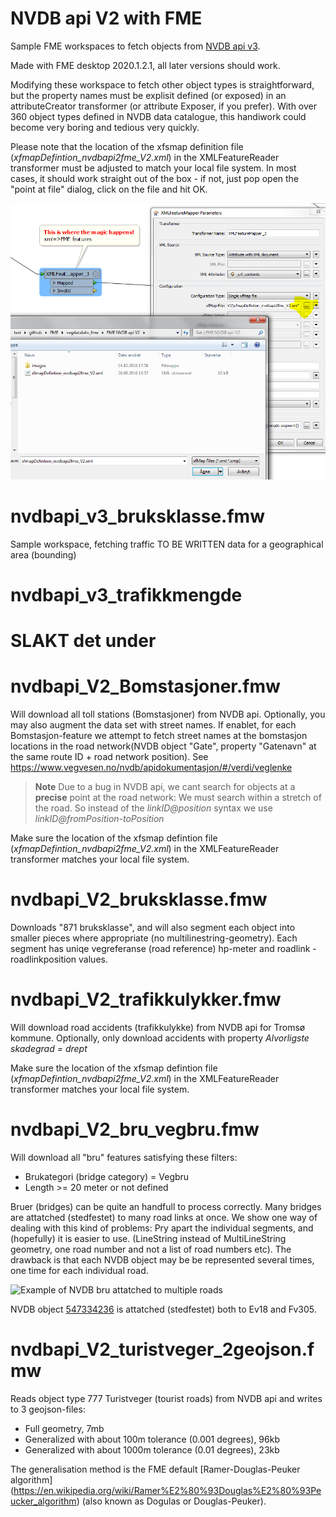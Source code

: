 NVDB api V2 with FME
===============
Sample FME workspaces to fetch objects from [NVDB api v3](https://nvdbapiles-v3.atlas.vegvesen.no/dokumentasjon/). 

Made with FME desktop 2020.1.2.1, all later versions should work. 

Modifying these workspace to fetch other object types is straightforward, but the property names must be explisit defined (or exposed) in an attributeCreator transformer (or attribute Exposer, if you prefer). With over 360 object types defined in NVDB data catalogue, this handiwork could become very boring and tedious very quickly. 

Please note that the location of the xfsmap definition file (*xfmapDefintion_nvdbapi2fme_V2.xml*) in the XMLFeatureReader transformer must be adjusted to match your local file system. In most cases, it should work straight out of the box - if not, just pop open the "point at file" dialog, click on the file and hit OK.

![Locate xfmapfile in XML Feature M](/images/locate_xfmapfile.PNG)
 
# nvdbapi_v3_bruksklasse.fmw

Sample workspace, fetching traffic TO BE WRITTEN data for a geographical area (bounding)

# nvdbapi_v3_trafikkmengde



# SLAKT det under 


# nvdbapi_V2_Bomstasjoner.fmw 

Will download all toll stations (Bomstasjoner) from NVDB api. Optionally, you may also augment the data set with street names. If enablet, for each Bomstasjon-feature we attempt to fetch street names at the bomstasjon locations in the road network(NVDB object "Gate", property "Gatenavn" at the same route ID + road network position). See https://www.vegvesen.no/nvdb/apidokumentasjon/#/verdi/veglenke 

> **Note** Due to a bug in NVDB api, we cant search for objects at a **precise** point at the road network: We must search within a stretch of the road. So instead of the _linkID@position_ syntax we  use _linkID@fromPosition-toPosition_ 
 

Make sure the location of the xfsmap defintion file (*xfmapDefintion_nvdbapi2fme_V2.xml*) in the XMLFeatureReader transformer matches your local file system. 

# nvdbapi_V2_bruksklasse.fmw

Downloads "871 bruksklasse", and will also segment each object into smaller pieces where appropriate (no multilinestring-geometry). Each segment  has uniqe vegreferanse (road reference) hp-meter and roadlink - roadlinkposition values. 


# nvdbapi_V2_trafikkulykker.fmw 

Will download road accidents (trafikkulykke) from NVDB api for Tromsø kommune. Optionally, only download accidents with property  _Alvorligste skadegrad = drept_

Make sure the location of the xfsmap defintion file (*xfmapDefintion_nvdbapi2fme_V2.xml*) in the XMLFeatureReader transformer matches your local file system. 


# nvdbapi_V2_bru_vegbru.fmw 

Will download all "bru" features satisfying these filters: 
* Brukategori (bridge category) = Vegbru 
* Length >= 20 meter or not defined

Bruer (bridges) can be quite an handfull to process correctly. Many bridges are attatched (stedfestet) to many road links at once. We show one way of dealing with this kind of problems: Pry apart the individual segments, and (hopefully) it is easier to use. (LineString instead of MultiLineString geometry, one road number and not a list of road numbers etc). The drawback is that each NVDB object may be be represented several times, one time for each individual road. 

![Example of NVDB bru attatched to multiple roads](/images/bru-multippelstedfesting.png)

NVDB object [547334236](https://www.vegvesen.no/nvdb/api/v2/vegobjekter/60/547334236.xml) is attatched (stedfestet) both to Ev18 and Fv305. 

# nvdbapi_V2_turistveger_2geojson.fmw 

Reads object type 777 Turistveger (tourist roads) from NVDB api and writes to 3 geojson-files: 
 * Full geometry, 7mb
 * Generalized with about 100m tolerance (0.001 degrees), 96kb
 * Generalized with about 1000m tolerance (0.01 degrees), 23kb
 
The generalisation method is the FME default [Ramer-Douglas-Peuker algorithm] (https://en.wikipedia.org/wiki/Ramer%E2%80%93Douglas%E2%80%93Peucker_algorithm) (also known as Dogulas or Douglas-Peuker). 

